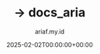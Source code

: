 ---
title: "-> docs_aria"
date: 2025-02-02T00:00:00+00:00
author: ariaf.my.id
layout: link
url_to_redirect: "https://docs.ariaf.my.id"
categories: repo
tags: [link]
---